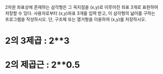2차원 좌표상에 존재하는 삼각형은 그 꼭지점을 (x,y)로 이루어진 좌표 3개로 표현하여 저장할 수 있다. 사용자로부터 (x,y)좌표 3개를 입력 받고, 이 삼각형의 넓이를 구하는 프로그램을 작성하시오. 단, 구조체 또는 열거형을 이용하여 (x,y)를 저장하시오.


# 2의 3제곱 : 2**3
# 2의 제곱근 : 2**0.5
